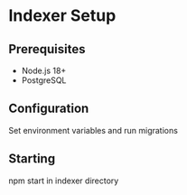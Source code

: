 # Indexer Setup

## Prerequisites
- Node.js 18+
- PostgreSQL

## Configuration
Set environment variables and run migrations

## Starting
npm start in indexer directory
